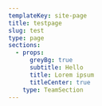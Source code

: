 ```yaml
---
templateKey: site-page
title: testpage
slug: test
type: page
sections:
  - props:
      greyBg: true
      subtitle: Hello
      title: Lorem ipsum
      titleCenter: true
    type: TeamSection
---
```


